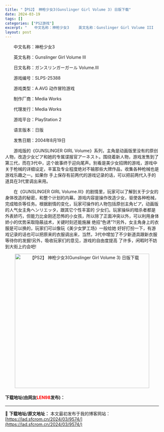 ```yaml
---
title: "【PS2】 神枪少女3(Gunslinger Girl Volume 3) 日版下载"
date: 2024-03-19
tags: []
categories: ["PS2游戏"]
excerpt: "　　中文名称：神枪少女3 　　英文名称：Gunslinger Girl Volume III 　　日文名称：ガンスリンガーガール Volume.III 　　游戏编号：SLPS-25388 　　游戏类型：A.AVG 动作冒险游戏 　　制作厂商：Media Works 　　代理发行：Media Work&hellip;"
layout: post
---
```


 <p>　　中文名称：神枪少女3</p> <p>　　英文名称：Gunslinger Girl Volume III</p> <p>　　日文名称：ガンスリンガーガール Volume.III</p> <p>　　游戏编号：SLPS-25388</p> <p>　　游戏类型：A.AVG 动作冒险游戏</p> <p>　　制作厂商：Media Works</p> <p>　　代理发行：Media Works</p> <p>　　游戏平台：PlayStation 2</p> <p>　　语言版本：日版</p> <p>　　发售日期：2004年8月19日</p> <p>　　游戏版的《GUNSLINGER GIRL Volume》系列，主角是动画版里没有的原创人物，改造少女ピア和她的专属谍报官アーネスト。围绕着新人物，游戏发售到了第三代，而在3代中，这个故事终于迎向尾声。别看是美少女招牌的游戏，游戏中关于枪械的详细设定，丰富及专业程度绝对不输那些大牌作品，收集各种枪械也是游戏乐趣之一。如果你 手上保存有前两代的游戏记录的话，可以把前两代入手的道具在3代里调出来用。</p> <p>　　在《GUNSLINGER GIRL Volume.III》的剧情里，玩家可以了解到关于少女的身体改造的秘密，和整个计划的内幕。游戏内容是操作改造少女，驱使各种枪械，完成暗杀等任务。根据剧情的变化，玩家可操作的人物包括原创主角ピア，动画版的人气女主角ヘンリエッタ，跟其它个性丰富的 少女们。玩家操纵的暗杀者都是外表娇巧，但能力比金刚还恐怖的小女孩，所以除了正面冲突以外，可以利用身体娇小的优势采取隐蔽战术，关键时刻还能施展 绝招&ldquo;色诱&rdquo;?!另外，女主角身上的衣服是可以换的，玩家们可以像玩《美少女梦工场》一般给她 好好打扮一下，有游戏记录的话也可以把原来的衣服调出来，当然，3代中增加了不少新道具跟新衣服等待你的发掘!另外，吸收玩家们的意见，游戏的自由度提高 了许多，闲暇时不妨到大街上约会吧!</p> <p align="center"><img align="" border="0" src="https://lad.sfcrom.cn/wp-content/uploads/2024/03/20240319_65f997d812d2f.jpg" width="440" alt="【PS2】 神枪少女3(Gunslinger Girl Volume 3) 日版下载" /></p> <p><h4>下载地址(由网友<font color="red">LEN98</font>发布)：</h4></p> 

---
📖 **下载地址/原文地址：** 本文最初发布于我的博客网站：[https://lad.sfcrom.cn/2024/03/9574/](https://lad.sfcrom.cn/2024/03/9574/)

